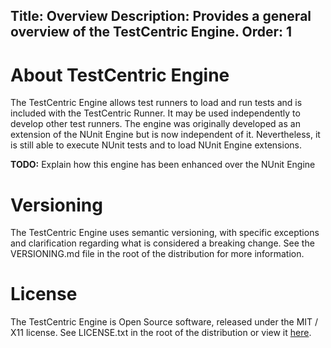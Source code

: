 Title: Overview
Description: Provides a general overview of the TestCentric Engine.
Order: 1
---
# About TestCentric Engine

The TestCentric Engine allows test runners to load and run tests and is included with the TestCentric Runner. It may be used independently to develop other test runners. The engine was originally developed as an extension of the NUnit Engine but is now independent of it. Nevertheless, it is still able to execute NUnit tests and to load NUnit Engine extensions.

__TODO:__ Explain how this engine has been enhanced over the NUnit Engine

# Versioning

The TestCentric Engine uses semantic versioning, with specific exceptions and clarification regarding what is considered a breaking change. See the VERSIONING.md file in the root of the distribution for more information.

# License

The TestCentric Engine is Open Source software, released under the MIT / X11 license. See LICENSE.txt in the root of the distribution or view it [here](./license.html).
